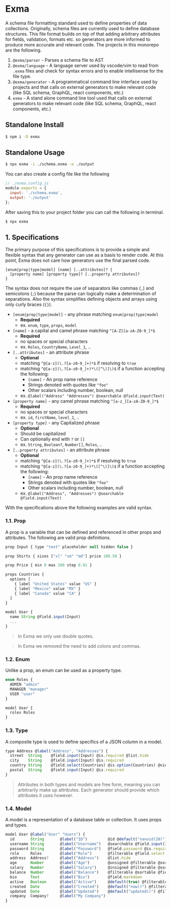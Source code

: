 # Exma

A schema file formatting standard used to define properties of data 
collections. Originally, schema files are currently used to define 
database structures. This file format builds on top of that adding 
arbitrary attributes for fields, validation, formats etc. so generators
are more informed to produce more accurate and relevant code. The 
projects in this monorepo are the following.

1. `@exma/parser` - Parses a schema file to AST
2. `@exma/language` - A language server used by vscode/vim to read 
   from `.exma` files and check for syntax errors and to enable 
   intellisense for the file type.
3. `@exma/generator` - A programmatical command line interface used 
   by projects and that calls on external generators to make relevant 
   code (like SQL schema, GraphQL, react components, etc.)
4. `exma` - A stand alone command line tool used that calls on 
   external generators to make relevant code (like SQL schema, GraphQL, 
   react components, etc.) 

## Standalone Install

```bash
$ npm i -D exma
```

## Standalone Usage

```bash
$ npx exma -i ./schema.exma -o ./output
```

You can also create a config file like the following

```js
// ./exma.config.js
module.exports = {
  input: './schema.exma',
  output: './output'
};
```

After saving this to your project folder you can call the following in 
terminal.

```bash
$ npx exma
```

## 1. Specifications

The primary purpose of this specifications is to provide a simple and 
flexible syntax that any generator can use as a basis to render code. 
At this point, Exma does not care how generators use the final 
parsed code.

```
[enum|prop|type|model] [name] [..attributes]? {
  [property name] [property type]? [..property attributes]?
}
```

The syntax does not require the use of separators like commas (`,`) and
semicolons (`;`) because the parse can logically make a determination 
of separations. Also the syntax simplifies defining objects and arrays 
using only curly braces (`{}`).


 - `[enum|prop|type|model]` - any phrase matching `enum|prop|type|model` 
   - **Required**
   - ex. `enum`, `type`, `props`, `model`
 - `[name]` - a capital and camel phrase matching `^[A-Z][a-zA-Z0-9_]*$`
   - **Required**
   - no spaces or special characters
   - ex. `Roles`, `CountryName`, `Level_1`, ..
 - `[..attributes]` - an attribute phrase 
   - **Optional**
   - matching `^@[a-z](\.?[a-z0-9_]+)*$` if resolving to `true`
   - matching `^@[a-z](\.?[a-z0-9_]+)*\([^\)]\)$` if a function accepting 
     the following:
     - `[name]` - An prop name reference
     - Strings denoted with quotes like `"foo"`
     - Other scalars including number, boolean, null
   - ex. `@label("Address" "Addresses") @searchable @field.input(Text)`
 - `[property name]` - any camel phrase matching `^[a-z_][a-zA-Z0-9_]*$`
   - **Required**
   - no spaces or special characters
   - ex. `id`, `firstName`, `level_1`, ..
 - `[property type]` - any Capitalized phrase 
   - **Optional**
   - Should be capitalized
   - Can optionally end with `?` or `[]`
   - ex. `String`, `Boolean?`, `Number[]`, `Roles`, ..
 - `[..property attributes]` - an attribute phrase 
   - **Optional**
   - matching `^@[a-z](\.?[a-z0-9_]+)*$` if resolving to `true`
   - matching `^@[a-z](\.?[a-z0-9_]+)*\([^\)]\)$` if a function accepting 
     the following:
     - `[name]` - An prop name reference
     - Strings denoted with quotes like `"foo"`
     - Other scalars including number, boolean, null
   - ex. `@label("Address", "Addresses") @searchable @field.input(Text)`

With the specifications above the following examples are valid syntax.

### 1.1. Prop

A prop is a variable that can be defined and referenced in other props 
and attributes. The following are valid prop definitions.

```js
prop Input { type "text" placeholder null hidden false }

prop Shirts { sizes ["xl" "sm" "md"] price 100.50 }

prop Price { min 0 max 100 step 0.01 }

props Countries {
  options [
    { label "United States" value "US" }
    { label "Mexico" value "MX" }
    { label "Canada" value "CA" }
  ]
}

model User {
  name String @field.input(Input)
  ...
}
```

> In Exma we only use double quotes.

> In Exma we removed the need to add colons and commas.

### 1.2. Enum

Unlike a prop, an enum can be used as a property type.

```js
enum Roles {
  ADMIN "admin"
  MANAGER "manager"
  USER "user"
}

model User {
  roles Roles
}
```

### 1.3. Type

A composite type is used to define specifics of a JSON column in a model.

```js
type Address @label("Address", "Addresses") {
  street  String    @field.input(Input) @is.required @list.hide
  city    String    @field.input(Input) @is.required
  country String    @field.select(Countries) @is.option(Countries) @view.text(Uppercase)
  postal  String    @field.input(Input) @is.required
}
```

> Attributes in both types and models are free form, meaning you can 
arbitrarily make up attributes. Each generator should provide which 
attributes it uses however.

### 1.4. Model

A model is a representation of a database table or collection. 
It uses props and types.

```js
model User @label("User" "Users") {
  id       String       @label("ID")         @id @default("nanoid(20)")
  username String       @label("Username")   @searchable @field.input(Input) @is.required
  password String       @label("Password")   @field.password @is.required @list.hide @view.hide
  role     Roles        @label("Role")       @filterable @field.select @list.text(Uppercase) @view.text(Uppercase)
  address  Address?     @label("Address")    @list.hide
  age      Number       @label("Age")        @unsigned @filterable @sortable @field.number(Age) @is.gt(0) @is.lt(150)
  salary   Number       @label("Salary")     @insigned @filterable @sortable @field.number(Price) @list.number @view.number
  balance  Number       @label("Balance")    @filterable @sortable @field.number() @list.number() @view.number
  bio      Text         @label("Bio")        @field.markdown
  active   Boolean      @label("Active")     @default(true) @filterable @field.switch @list.yesno @view.yesno
  created  Date         @label("Created")    @default("now()") @filterable @sortable @list.date(Pretty)
  updated  Date         @label("Updated")    @default("updated()") @filterable @sortable @list.date(Pretty)
  company  Company?     @label("My Company") 
}
```
